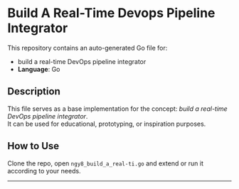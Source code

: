 # Build A Real-Time Devops Pipeline Integrator

This repository contains an auto-generated Go file for:

- build a real-time DevOps pipeline integrator
- **Language**: Go

## Description

This file serves as a base implementation for the concept: *build a real-time DevOps pipeline integrator*.  
It can be used for educational, prototyping, or inspiration purposes.

## How to Use

Clone the repo, open `ngy8_build_a_real-ti.go` and extend or run it according to your needs.

---


